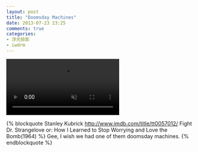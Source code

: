 ```yaml
---
layout: post
title: "Doomsday Machines"
date: 2013-07-23 23:25
comments: true
categories:
- 浮光掠影
- iwdrm
---
```


<video autoplay loop muted playsinline>
    <source src="/downloads/video/movie_clips/dr_strangelove_doomsday_machine.mp4" type="video/mp4">
    <p>Your browser doesn't support this embedded video.</p>
</video>

{% blockquote Stanley Kubrick http://www.imdb.com/title/tt0057012/ Fight Dr. Strangelove or: How I Learned to Stop Worrying and Love the Bomb(1964) %}
Gee, I wish we had one of them doomsday machines.
{% endblockquote %}
